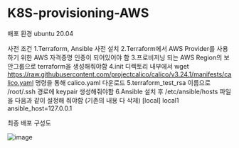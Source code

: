 # K8S-provisioning-AWS

배포 환경
  ubuntu 20.04
  
사전 조건
1.Terraform, Ansible 사전 설치
2.Terraform에서 AWS Provider를 사용하기 위한 AWS 자격증명 인증이 되어있어야 함
3.프로비저닝 되는 AWS Region의 보안그룹으로 terraform을 생성해줘야함
4.init 디렉토리 내부에서 wget https://raw.githubusercontent.com/projectcalico/calico/v3.24.1/manifests/calico.yaml 명령을 통해 calico.yaml 다운로드
5.terraform_test_rsa 이름으로 /root/.ssh 경로에 keypair 생성해줘야함
6.Ansible 설치 후 /etc/ansible/hosts 파일을 다음과 같이 설정해 줘야함 (기존의 내용 다 삭제)
[local]
local1 ansible_host=127.0.0.1

최종 배포 구성도

![image](https://user-images.githubusercontent.com/77333310/208241680-f0ab847f-6314-40da-8fe6-a44f8aeb0eac.png)
